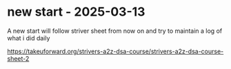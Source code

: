 
# new start - 2025-03-13
A new start 
will follow striver sheet from now on and try to maintain a log of what i did daily

https://takeuforward.org/strivers-a2z-dsa-course/strivers-a2z-dsa-course-sheet-2